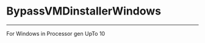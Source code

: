 # BypassVMDinstallerWindows
_________________________________________________
For Windows in Processor gen UpTo 10 
